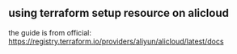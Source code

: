 ## using terraform setup resource on alicloud

the guide is from official: https://registry.terraform.io/providers/aliyun/alicloud/latest/docs

